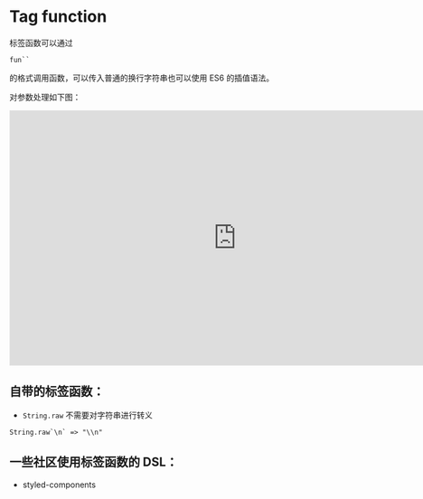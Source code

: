 # Tag function

标签函数可以通过

```
fun``
```

的格式调用函数，可以传入普通的换行字符串也可以使用 ES6 的插值语法。

对参数处理如下图：

<iframe style="border: 1px solid rgba(0, 0, 0, 0.1);" width="800" height="450" src="https://www.figma.com/embed?embed_host=share&url=https%3A%2F%2Fwww.figma.com%2Ffile%2FqFP4H6AUminAmZ5vC2149K%2FUntitled%3Fnode-id%3D0%253A1" allowfullscreen></iframe>

## 自带的标签函数：

- `String.raw` 不需要对字符串进行转义

```
String.raw`\n` => "\\n"
```

## 一些社区使用标签函数的 DSL：

- styled-components
